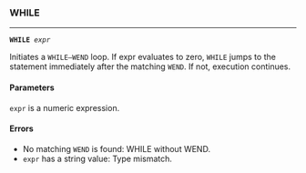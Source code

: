 ### WHILE
***
<code><b>WHILE</b> <var>expr</var></code>

Initiates a `WHILE—WEND` loop. If expr evaluates to zero, `WHILE` jumps to the statement immediately after the matching `WEND`. If not, execution continues.

#### Parameters
`expr` is a numeric expression.

#### Errors
* No matching `WEND` is found: <sample>WHILE without WEND</sample>.
* `expr` has a string value: <sample>Type mismatch</sample>.
